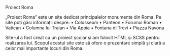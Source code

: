 Proiect Roma

„Proiect Roma” este un site dedicat principalelor monumente din Roma. Pe site poți găsi informații despre:
	•	Colosseum
	•	Panteon
	•	Forumul Roman
	•	Vatican
	•	Columna lui Traian
	•	Via Appia
	•	Fontana di Trevi
	•	Piazza Navona

Site-ul a fost creat ca un proiect școlar și am folosit HTML și SCSS pentru realizarea lui. Scopul acestui site este să ofere o prezentare simplă și clară a celor mai importante locuri din Roma.
